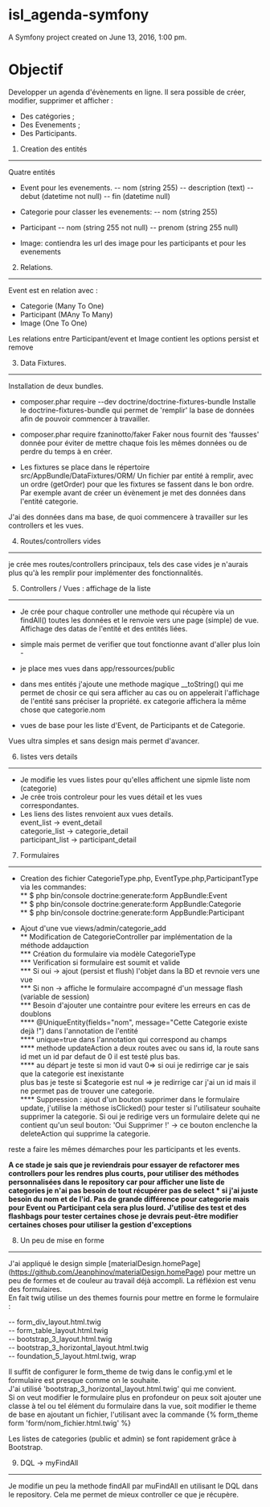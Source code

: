 isl_agenda-symfony
==================

A Symfony project created on June 13, 2016, 1:00 pm.


Objectif
========

Developper un agenda d'évènements en ligne.
Il sera possible de créer, modifier, supprimer et afficher :
- Des catégories ;
- Des Evenements ;
- Des Participants.

1. Creation des entités
-----------------------

Quatre entités

* Event pour les evenements.
-- nom (string 255)
-- description (text)
-- debut (datetime not null)
-- fin (datetime null)

* Categorie pour classer les evenements:
-- nom (string 255)

* Participant
-- nom (string 255 not null)
-- prenom (string 255 null)

* Image: contiendra les url des image pour les participants et pour les evenements

2. Relations.
-------------

Event est en relation avec :
- Categorie (Many To One)
- Participant (MAny To Many)
- Image (One To One)

Les relations entre Participant/event et Image contient les options persist et remove 

3. Data Fixtures.
----------------

Installation de deux bundles.

* composer.phar require --dev doctrine/doctrine-fixtures-bundle
Installe le doctrine-fixtures-bundle qui permet de 'remplir' la base de données afin de pouvoir commencer à travailler.

* composer.phar require fzaninotto/faker
Faker nous fournit des 'fausses' donnée pour éviter de mettre chaque fois les mêmes données ou de perdre du temps à en créer.

* Les fixtures se place dans le répertoire src/AppBundle/DataFixtures/ORM/
Un fichier par entité à remplir, avec un ordre (getOrder) pour que les fixtures se fassent dans le bon ordre.
Par exemple avant de créer un évènement je met des données dans l'entité categorie.

J'ai des données dans ma base, de quoi commencere à travailler sur les controllers et les vues.

4. Routes/controllers vides
---------------------------

je crée mes routes/controllers principaux, tels des case vides je n'aurais plus qu'à les remplir pour implémenter des 
fonctionnalités.

5. Controllers / Vues : affichage de la liste
---------------------------------------------

* Je crée pour chaque controller une methode qui récupère via un findAll() toutes les données et le renvoie vers une page 
(simple) de vue. Affichage des datas de l'entité et des entités liées.
 - simple mais permet de verifier que tout fonctionne avant d'aller plus loin -

* je place mes vues dans app/ressources/public

* dans mes entités j'ajoute une methode magique __toString() qui me permet de chosir ce qui sera afficher au cas ou on 
appelerait l'affichage de l'entité sans préciser la propriété.
ex categorie affichera la même chose que categorie.nom

* vues de base pour les liste d'Event, de Participants et de Categorie.

Vues ultra simples et sans design mais permet d'avancer.

6. listes vers details
----------------------

* Je modifie les vues listes pour qu'elles affichent une sipmle liste nom (categorie)  
* Je crée trois controleur pour les vues détail et les vues correspondantes. 
* Les liens des listes renvoient aux vues details.  
    event_list -> event_detail  
    categorie_list -> categorie_detail  
    participant_list -> participant_detail  


7. Formulaires
--------------

* Creation des fichier CategorieType.php, EventType.php,ParticipantType via les commandes:   
** $ php bin/console doctrine:generate:form AppBundle:Event  
** $ php bin/console doctrine:generate:form AppBundle:Categorie  
** $ php bin/console doctrine:generate:form AppBundle:Participant  

* Ajout d'une vue views/admin/categorie_add   
** Modification de CategorieController par implémentation de la méthode addaµction  
*** Création du formulaire via modèle CategorieType  
*** Verification si formulaire est soumit et valide  
*** Si oui -> ajout (persist et flush) l'objet dans la BD et revnoie vers une vue  
*** Si non -> affiche le formulaire accompagné d'un message flash (variable de session)  
*** Besoin d'ajouter une containtre pour evitere les erreurs en cas de doublons  
**** @UniqueEntity(fields="nom", message="Cette Categorie existe dejà !")  dans l'annotation de l'entité  
**** unique=true dans l'annotation qui correspond au champs  
**** methode updateAction a deux routes avec ou sans id, la route sans id met un id par defaut de 0 il est testé plus bas.  
**** au départ je teste si mon id vaut 0=> si oui je redirrige car je sais que la categorie est inexistante  
     plus bas je teste si $categorie est nul => je redirrige car j'ai un id mais il ne permet pas de trouver une categorie.  
**** Suppression : ajout d'un bouton supprimer dans le formulaire update, j'utilise la méthose isClicked() pour tester
si l'utilisateur souhaite supprimer la categorie. Si oui je redirige vers un formulaire delete qui ne contient qu'un seul bouton:
'Oui Supprimer !' -> ce bouton enclenche la deleteAction qui supprime la categorie.  

reste a faire les mêmes démarches pour les participants et les events.

**A ce stade je sais que je reviendrais pour essayer de refactorer mes controllers pour les rendres plus courts, pour
utiliser des méthodes personnalisées dans le repository car pour afficher une liste de categories je n'ai pas besoin de tout récupérer 
 pas de select * si j'ai juste besoin du nom et de l'id.  Pas de grande différence pour categorie mais pour Event ou Participant cela
sera plus lourd.  J'utilise des test et des flashbags pour tester certaines chose je devrais peut-être modifier certaines choses pour 
utiliser la gestion d'exceptions**

8. Un peu de mise en forme
--------------------------

J'ai appliqué le design simple [materialDesign.homePage] (https://github.com/Jeanphinov/materialDesign.homePage) pour mettre un
peu de formes et de couleur au travail déjà accompli. La réfléxion est venu des formulaires.  
En fait twig utilise un des themes fournis pour mettre en forme le formulaire : 
  
-- form_div_layout.html.twig  
-- form_table_layout.html.twig  
-- bootstrap_3_layout.html.twig  
-- bootstrap_3_horizontal_layout.html.twig  
-- foundation_5_layout.html.twig, wrap  

Il suffit de configurer le form_theme de twig dans le config.yml et le formulaire est presque comme on le souhaite.  
J'ai utilisé 'bootstrap_3_horizontal_layout.html.twig' qui me convient.   
Si on veut modifier le formulaire plus en profondeur on peux soit ajouter une classe à tel ou tel élément du formulaire dans la vue, 
soit modifier le theme de base en ajoutant un fichier, l'utilisant avec la commande {% form_theme form 'form/nom_fichier.html.twig' %}

Les listes de categories (public et admin) se font rapidement grâce à Bootstrap.  

9.  DQL -> myFindAll  
--------------------  

Je modifie un peu la methode findAll par muFindAll en utilisant le DQL dans le repository.
Cela me permet de mieux controller ce que je récupère.


